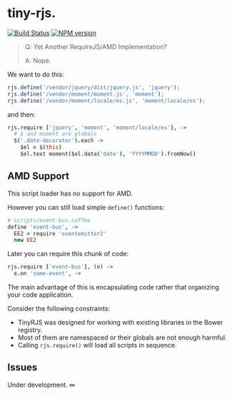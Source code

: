 # tiny-rjs.

[![Build Status](https://api.travis-ci.org/gextech/tiny-rjs.png?branch=master)](https://travis-ci.org/gextech/tiny-rjs?branch=master) [![NPM version](https://badge.fury.io/js/tiny-rjs.png)](http://badge.fury.io/js/tiny-rjs)

> Q: Yet Another RequireJS/AMD Implementation?
>
> A: Nope.

We want to do this:

```javascript
rjs.define('/vendor/jquery/dist/jquery.js', 'jquery');
rjs.define('/vendor/moment/moment.js', 'moment');
rjs.define('/vendor/moment/locale/es.js', 'moment/locale/es');
```

and then:

```coffeescript
rjs.require ['jquery', 'moment', 'moment/locale/es'], ->
  # $ and moment are globals
  $('.date-decorator').each ->
    $el = $(this)
    $el.text moment($el.data('date'), 'YYYYMMDD').fromNow()
```

## AMD Support

This script loader has no support for AMD.

However you can still load simple `define()` functions:

```coffee
# scripts/event-bus.coffee
define 'event-bus', ->
  EE2 = require 'eventemitter2'
  new EE2
```

Later you can require this chunk of code:

```coffee
rjs.require ['event-bus'], (e) ->
  e.on 'some-event', ->
```

The main advantage of this is encapsulating code rather that organizing your code application.

Consider the following constraints:

- TinyRJS was designed for working with existing libraries in the Bower registry.
- Most of them are namespaced or their globals are not enough harmful.
- Calling `rjs.require()` will load all scripts in sequence.

## Issues

Under development. &infin;
